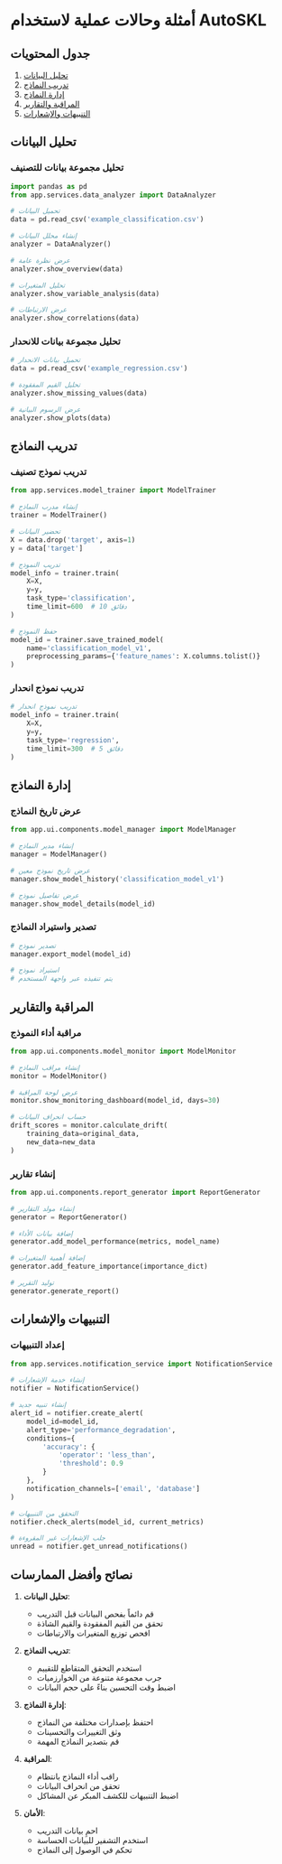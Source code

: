 # أمثلة وحالات عملية لاستخدام AutoSKL

## جدول المحتويات
1. [تحليل البيانات](#تحليل-البيانات)
2. [تدريب النماذج](#تدريب-النماذج)
3. [إدارة النماذج](#إدارة-النماذج)
4. [المراقبة والتقارير](#المراقبة-والتقارير)
5. [التنبيهات والإشعارات](#التنبيهات-والإشعارات)

## تحليل البيانات

### تحليل مجموعة بيانات للتصنيف
```python
import pandas as pd
from app.services.data_analyzer import DataAnalyzer

# تحميل البيانات
data = pd.read_csv('example_classification.csv')

# إنشاء محلل البيانات
analyzer = DataAnalyzer()

# عرض نظرة عامة
analyzer.show_overview(data)

# تحليل المتغيرات
analyzer.show_variable_analysis(data)

# عرض الارتباطات
analyzer.show_correlations(data)
```

### تحليل مجموعة بيانات للانحدار
```python
# تحميل بيانات الانحدار
data = pd.read_csv('example_regression.csv')

# تحليل القيم المفقودة
analyzer.show_missing_values(data)

# عرض الرسوم البيانية
analyzer.show_plots(data)
```

## تدريب النماذج

### تدريب نموذج تصنيف
```python
from app.services.model_trainer import ModelTrainer

# إنشاء مدرب النماذج
trainer = ModelTrainer()

# تحضير البيانات
X = data.drop('target', axis=1)
y = data['target']

# تدريب النموذج
model_info = trainer.train(
    X=X,
    y=y,
    task_type='classification',
    time_limit=600  # 10 دقائق
)

# حفظ النموذج
model_id = trainer.save_trained_model(
    name='classification_model_v1',
    preprocessing_params={'feature_names': X.columns.tolist()}
)
```

### تدريب نموذج انحدار
```python
# تدريب نموذج انحدار
model_info = trainer.train(
    X=X,
    y=y,
    task_type='regression',
    time_limit=300  # 5 دقائق
)
```

## إدارة النماذج

### عرض تاريخ النماذج
```python
from app.ui.components.model_manager import ModelManager

# إنشاء مدير النماذج
manager = ModelManager()

# عرض تاريخ نموذج معين
manager.show_model_history('classification_model_v1')

# عرض تفاصيل نموذج
manager.show_model_details(model_id)
```

### تصدير واستيراد النماذج
```python
# تصدير نموذج
manager.export_model(model_id)

# استيراد نموذج
# يتم تنفيذه عبر واجهة المستخدم
```

## المراقبة والتقارير

### مراقبة أداء النموذج
```python
from app.ui.components.model_monitor import ModelMonitor

# إنشاء مراقب النماذج
monitor = ModelMonitor()

# عرض لوحة المراقبة
monitor.show_monitoring_dashboard(model_id, days=30)

# حساب انحراف البيانات
drift_scores = monitor.calculate_drift(
    training_data=original_data,
    new_data=new_data
)
```

### إنشاء تقارير
```python
from app.ui.components.report_generator import ReportGenerator

# إنشاء مولد التقارير
generator = ReportGenerator()

# إضافة بيانات الأداء
generator.add_model_performance(metrics, model_name)

# إضافة أهمية المتغيرات
generator.add_feature_importance(importance_dict)

# توليد التقرير
generator.generate_report()
```

## التنبيهات والإشعارات

### إعداد التنبيهات
```python
from app.services.notification_service import NotificationService

# إنشاء خدمة الإشعارات
notifier = NotificationService()

# إنشاء تنبيه جديد
alert_id = notifier.create_alert(
    model_id=model_id,
    alert_type='performance_degradation',
    conditions={
        'accuracy': {
            'operator': 'less_than',
            'threshold': 0.9
        }
    },
    notification_channels=['email', 'database']
)

# التحقق من التنبيهات
notifier.check_alerts(model_id, current_metrics)

# جلب الإشعارات غير المقروءة
unread = notifier.get_unread_notifications()
```

## نصائح وأفضل الممارسات

1. **تحليل البيانات**:
   - قم دائماً بفحص البيانات قبل التدريب
   - تحقق من القيم المفقودة والقيم الشاذة
   - افحص توزيع المتغيرات والارتباطات

2. **تدريب النماذج**:
   - استخدم التحقق المتقاطع للتقييم
   - جرب مجموعة متنوعة من الخوارزميات
   - اضبط وقت التحسين بناءً على حجم البيانات

3. **إدارة النماذج**:
   - احتفظ بإصدارات مختلفة من النماذج
   - وثق التغييرات والتحسينات
   - قم بتصدير النماذج المهمة

4. **المراقبة**:
   - راقب أداء النماذج بانتظام
   - تحقق من انحراف البيانات
   - اضبط التنبيهات للكشف المبكر عن المشاكل

5. **الأمان**:
   - احمِ بيانات التدريب
   - استخدم التشفير للبيانات الحساسة
   - تحكم في الوصول إلى النماذج

